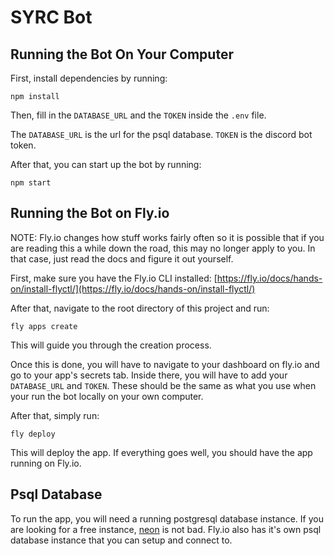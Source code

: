 # SYRC Bot

## Running the Bot On Your Computer

First, install dependencies by running:
```
npm install
```

Then, fill in the `DATABASE_URL` and the `TOKEN` inside the `.env` file.   

The `DATABASE_URL` is the url for the psql database. `TOKEN` is the discord bot token.


After that, you can start up the bot by running:
```
npm start
```

## Running the Bot on Fly.io

NOTE: Fly.io changes how stuff works fairly often so it is possible that if you are reading this a while down the road, this may no longer apply to you. In that case, just read the docs and figure it out yourself.

First, make sure you have the Fly.io CLI installed: [https://fly.io/docs/hands-on/install-flyctl/](https://fly.io/docs/hands-on/install-flyctl/)


After that, navigate to the root directory of this project and run:

```
fly apps create
```

This will guide you through the creation process.


Once this is done, you will have to navigate to your dashboard on fly.io and go to your app's secrets tab. Inside there, you will have to add your `DATABASE_URL` and `TOKEN`. These should be the same as what you use when your run the bot locally on your own computer.


After that, simply run:
```
fly deploy
```

This will deploy the app. If everything goes well, you should have the app running on Fly.io.

## Psql Database
To run the app, you will need a running postgresql database instance. If you are looking for a free instance, [neon](https://neon.tech/) is not bad. Fly.io also has it's own psql database instance that you can setup and connect to.

